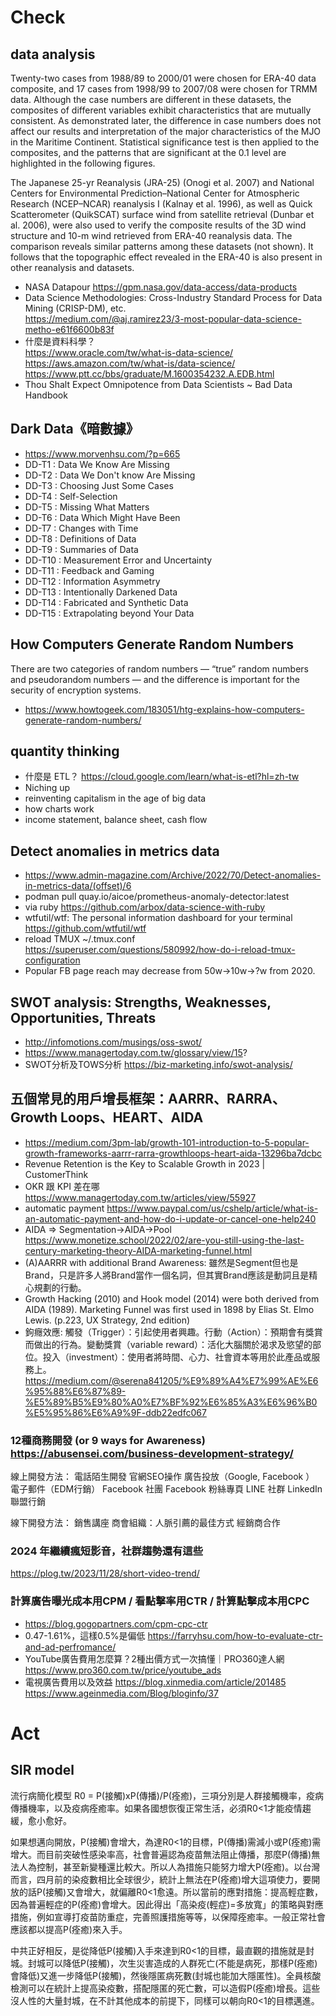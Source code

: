 # Check
## data analysis
Twenty-two cases from 1988/89 to 2000/01 were chosen for ERA-40 data composite, and 17 cases from 1998/99 to 2007/08 were chosen for TRMM data. Although the case numbers are different in these datasets, the composites of different variables exhibit characteristics that are mutually consistent. As demonstrated later, the difference in case numbers does not affect our results and interpretation of the major characteristics of the MJO in the Maritime Continent. Statistical significance test is then applied to the composites, and the patterns that are significant at the 0.1 level are highlighted in the following figures.

The Japanese 25-yr Reanalysis (JRA-25) (Onogi et al. 2007) and National Centers for Environmental Prediction–National Center for Atmospheric Research (NCEP–NCAR) reanalysis I (Kalnay et al. 1996), as well as Quick Scatterometer (QuikSCAT) surface wind from satellite retrieval (Dunbar et al. 2006), were also used to verify the composite results of the 3D wind structure and 10-m wind retrieved from ERA-40 reanalysis data. The comparison reveals similar patterns among these datasets (not shown). It follows that the topographic effect revealed in the ERA-40 is also present in other reanalysis and datasets.
 - NASA Datapour https://gpm.nasa.gov/data-access/data-products
 - Data Science Methodologies: Cross-Industry Standard Process for Data Mining (CRISP-DM), etc.
<br> https://medium.com/@aj.ramirez23/3-most-popular-data-science-metho-e61f6600b83f
 - 什麼是資料科學？
<br> https://www.oracle.com/tw/what-is-data-science/
<br> https://aws.amazon.com/tw/what-is/data-science/
<br> https://www.ptt.cc/bbs/graduate/M.1600354232.A.EDB.html
 - Thou Shalt Expect Omnipotence from Data Scientists ~ Bad Data Handbook
## Dark Data《暗數據》
 - https://www.morvenhsu.com/?p=665
 - DD-T1 : Data We Know Are Missing
 - DD-T2 : Data We Don't know Are Missing
 - DD-T3 : Choosing Just Some Cases
 - DD-T4 : Self-Selection 
 - DD-T5 : Missing What Matters
 - DD-T6 : Data Which Might Have Been
 - DD-T7 : Changes with Time
 - DD-T8 : Definitions of Data
 - DD-T9 : Summaries of Data
 - DD-T10 : Measurement Error and Uncertainty
 - DD-T11 : Feedback and Gaming
 - DD-T12 : Information Asymmetry
 - DD-T13 : Intentionally Darkened Data
 - DD-T14 : Fabricated and Synthetic Data
 - DD-T15 : Extrapolating beyond Your Data
## How Computers Generate Random Numbers
There are two categories of random numbers — “true” random numbers and pseudorandom numbers — and the difference is important for the security of encryption systems.
 - https://www.howtogeek.com/183051/htg-explains-how-computers-generate-random-numbers/
## quantity thinking 
 - 什麼是 ETL？ https://cloud.google.com/learn/what-is-etl?hl=zh-tw
 - Niching up
 - reinventing capitalism in the age of big data
 - how charts work
 - income statement,  balance sheet,  cash flow
## Detect anomalies in metrics data
 - https://www.admin-magazine.com/Archive/2022/70/Detect-anomalies-in-metrics-data/(offset)/6
 - podman pull quay.io/aicoe/prometheus-anomaly-detector:latest
 - via ruby https://github.com/arbox/data-science-with-ruby
 - wtfutil/wtf: The personal information dashboard for your terminal https://github.com/wtfutil/wtf
 - reload TMUX ~/.tmux.conf https://superuser.com/questions/580992/how-do-i-reload-tmux-configuration
 - Popular FB page reach may decrease from 50w->10w->?w from 2020.
## SWOT analysis: Strengths, Weaknesses, Opportunities, Threats
 - http://infomotions.com/musings/oss-swot/
 - https://www.managertoday.com.tw/glossary/view/15?
 - SWOT分析及TOWS分析 https://biz-marketing.info/swot-analysis/
## 五個常見的用戶增長框架：AARRR、RARRA、Growth Loops、HEART、AIDA 
 - https://medium.com/3pm-lab/growth-101-introduction-to-5-popular-growth-frameworks-aarrr-rarra-growthloops-heart-aida-13296ba7dcbc
 - Revenue Retention is the Key to Scalable Growth in 2023 | CustomerThink
 - OKR 跟 KPI 差在哪 https://www.managertoday.com.tw/articles/view/55927
 - automatic payment https://www.paypal.com/us/cshelp/article/what-is-an-automatic-payment-and-how-do-i-update-or-cancel-one-help240
 - AIDA => Segmentation->AIDA->Pool https://www.monetize.school/2022/02/are-you-still-using-the-last-century-marketing-theory-AIDA-marketing-funnel.html
 - (A)AARRR with additional Brand Awareness: 雖然是Segment但也是Brand，只是許多人將Brand當作一個名詞，但其實Brand應該是動詞且是精心規劃的行動。
 - Growth Hacking (2010) and Hook model (2014) were both derived from AIDA (1989). Marketing Funnel was first used in 1898 by Elias St. Elmo Lewis. (p.223, UX Strategy, 2nd edition)
 - 鉤癮效應: 觸發（Trigger）：引起使用者興趣。行動（Action）：預期會有獎賞而做出的行為。變動獎賞（variable reward）：活化大腦關於渴求及慾望的部位。投入（investment）：使用者將時間、心力、社會資本等用於此產品或服務上。 https://medium.com/@serena841205/%E9%89%A4%E7%99%AE%E6%95%88%E6%87%89-%E5%89%B5%E9%80%A0%E7%BF%92%E6%85%A3%E6%96%B0%E5%95%86%E6%A9%9F-ddb22edfc067
### 12種商務開發 (or 9 ways for Awareness) https://abusensei.com/business-development-strategy/  
線上開發方法：
    電話陌生開發
    官網SEO操作
    廣告投放（Google, Facebook ）
    電子郵件（EDM行銷）
    Facebook 社團
    Facebook 粉絲專頁
    LINE 社群
    LinkedIn
    聯盟行銷

線下開發方法：
    銷售講座
    商會組織：人脈引薦的最佳方式
    經銷商合作
### 2024 年繼續瘋短影音，社群趨勢還有這些
https://plog.tw/2023/11/28/short-video-trend/
### 計算廣告曝光成本用CPM / 看點擊率用CTR / 計算點擊成本用CPC
 - https://blog.gogopartners.com/cpm-cpc-ctr
 - 0.47-1.61%，這樣0.5%是偏低 https://farryhsu.com/how-to-evaluate-ctr-and-ad-perfromance/
 - YouTube廣告費用怎麼算？2種出價方式一次搞懂｜PRO360達人網 https://www.pro360.com.tw/price/youtube_ads
 - 電視廣告費用以及效益 https://blog.xinmedia.com/article/201485 <br>
https://www.ageinmedia.com/Blog/bloginfo/37
# Act
## SIR model
流行病簡化模型 R0 = P(接觸)xP(傳播)/P(痊癒)，三項分別是人群接觸機率，疫病傳播機率，以及疫病痊癒率。如果各國想恢復正常生活，必須R0<1才能疫情趨緩，愈小愈好。

如果想邁向開放，P(接觸)會增大，為達R0<1的目標，P(傳播)需減小或P(痊癒)需增大。而目前突破性感染率高，社會普遍認為疫苗無法阻止傳播，那麼P(傳播)無法人為控制，甚至新變種還比較大。所以人為措施只能努力增大P(痊癒)。以台灣而言，四月前的染疫數相比全球很少，統計上無法在P(痊癒)增大這項使力，要開放的話P(接觸)又會增大，就偏離R0<1愈遠。所以當前的應對措施：提高輕症數，因為普遍輕症的P(痊癒)會增大。因此得出「高染疫(輕症)=多放寬」的策略與對應措施，例如宣導打疫苗防重症，完善照護措施等等，以保障痊癒率。一般正常社會應該都以提高P(痊癒)來入手。

中共正好相反，是從降低P(接觸)入手來達到R0<1的目標，最直觀的措施就是封城。封城可以降低P(接觸)，次生災害造成的人群死亡(不能是病死，那樣P(痊癒)會降低)又進一步降低P(接觸)，然後隱匿病死數(封城也能加大隱匿性)。全員核酸檢測可以在統計上提高染疫數，搭配隱匿的死亡數，可以造假P(痊癒)增長。這些沒人性的大量封城，在不計其他成本的前提下，同樣可以朝向R0<1的目標邁進。
